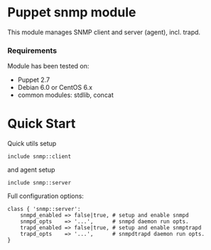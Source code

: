 # Puppet snmp module

This module manages SNMP client and server (agent), incl. trapd.

### Requirements

Module has been tested on:

* Puppet 2.7
* Debian 6.0 or CentOS 6.x
* common modules: stdlib, concat

# Quick Start

Quick utils setup

    include snmp::client

and agent setup

    include snmp::server

Full configuration options:

    class { 'snmp::server':
        snmpd_enabled => false|true, # setup and enable snmpd
        snmpd_opts    => '...',      # snmpd daemon run opts.
        trapd_enabled => false|true, # setup and enable snmptrapd
        trapd_opts    => '...',      # snmpdtrapd daemon run opts.
    }
